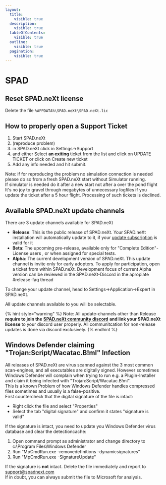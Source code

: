 ```yaml
---
layout:
  title:
    visible: true
  description:
    visible: true
  tableOfContents:
    visible: true
  outline:
    visible: true
  pagination:
    visible: true
---
```


# SPAD

## Reset SPAD.neXt license

Delete the file `%APPDATA%\SPAD.neXt\SPAD.neXt.lic`

## How to properly open a Support Ticket

1. Start SPAD.neXt
2. (reproduce problem)
3. in SPAD.neXt click in Settings->Support
4. and either Select **an exiting** ticket from the list and click on UPDATE TICKET or click on Create new ticket
5. Add any info needed and hit submit.

Note: if for reproducing the problem no simulation connection is needed please do so from a fresh SPAD.neXt start without Simulator running.\
If simulator is needed do it after a new start not after a over the pond flight\
It's no joy to gravel through megabytes of unnecessary logfiles if you update the ticket after a 5 hour flight. Processing of such tickets is declined.

## Available SPAD.neXt update channels&#x20;

There are 3 update channels available for SPAD.neXt

* **Release**: This is the public release of SPAD.neXt. Your SPAD.neXt installation will automatically update to it, if your [update subscription](https://www.spadnext.com/discover/discover/updatesubscription.html) is valid for it
* **Beta**: The upcoming pre-release, available only for "Complete Edition"-License users , or when assigned for special tests.&#x20;
* **Alpha**: The current development version of SPAD.neXt. This update channel is invite only for early adopters. To apply for participation, open a ticket from within SPAD.neXt. Development focus of current Alpha version can be reviewed in the SPAD.neXt-Discord in the apropiate #release-faq thread

To change your update channel, head to Settings->Application->Expert in SPAD.neXt.&#x20;

All update channels available to you will be selectable.

{% hint style="warning" %}
Note: All update-channels other than Release **require to join the** [**SPAD.neXt community discord**](https://discord.gg/kZqsKgW74G) **and link your SPAD.neXt license** to your discord user properly. All communitcation for non-release updates is done via discord exclusively.
{% endhint %}

## Windows Defender claiming "Trojan:Script/Wacatac.B!ml" Infection

All releases of SPAD.neXt are virus scanned against the 3 most common scan-engines, and all executables are digitally signed. However sometimes Windows Defender will complain when trying to run e.g. a Plugin-Installer and claim it being infected with "Trojan:Script/Wacatac.B!ml". \
This is a known Problem of how Windows Defender handles compressed files sometimes and usually is a false-positive. \
First countercheck that the digital signature of the file is intact:

* Right click the file and select "Properties"
* Select the tab "digital signature" and confirm it states "signature is valid"

If the signature is intact, you need to update you Windows Defender virus database and clear the detectioncache:

1. Open command prompt as administrator and change directory to c:\Program Files\Windows Defender
2. Run “MpCmdRun.exe -removedefinitions -dynamicsignatures”
3. Run "MpCmdRun.exe -SignatureUpdate"

If the signature is **not** intact. Delete the file immediately and report to support@spadnext.com\
If in doubt, you can always submit the file to Microsoft for analysis.
